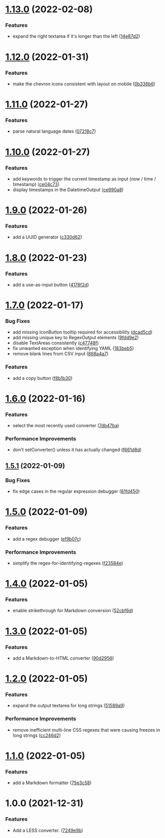 # [1.13.0](https://github.com/recurser/string-is/compare/v1.12.0...v1.13.0) (2022-02-08)


### Features

* expand the right textarea if it's longer than the left ([14e87d2](https://github.com/recurser/string-is/commit/14e87d2c0ab1721dee21239e798863b5fcb8f0df))

# [1.12.0](https://github.com/recurser/string-is/compare/v1.11.0...v1.12.0) (2022-01-31)


### Features

* make the chevron icons consistent with layout on mobile ([0b336b6](https://github.com/recurser/string-is/commit/0b336b61697b7738c1bba6eb4f9f427f3c4b83b4))

# [1.11.0](https://github.com/recurser/string-is/compare/v1.10.0...v1.11.0) (2022-01-27)


### Features

* parse natural language dates ([07218c7](https://github.com/recurser/string-is/commit/07218c7cdd5f2aece163ed5a81fba2677e3239bb))

# [1.10.0](https://github.com/recurser/string-is/compare/v1.9.0...v1.10.0) (2022-01-27)


### Features

* add keywords to trigger the current timestamp as input (now / time / timestamp) ([ce04c73](https://github.com/recurser/string-is/commit/ce04c730498e6157ec9e7c200aa59ccf1a1c6ba9))
* display timestamps in the DatetimeOutput ([ce990a8](https://github.com/recurser/string-is/commit/ce990a87ddc79db3b15d92569eb13ee6b66c751d))

# [1.9.0](https://github.com/recurser/string-is/compare/v1.8.0...v1.9.0) (2022-01-26)


### Features

* add a UUID generator ([c330d62](https://github.com/recurser/string-is/commit/c330d62577059b3d23e17e4c66cba07fb6e76eed))

# [1.8.0](https://github.com/recurser/string-is/compare/v1.7.0...v1.8.0) (2022-01-23)


### Features

* add a use-as-input button ([4178f2d](https://github.com/recurser/string-is/commit/4178f2d1e02c197fdccab136c5118a38b0574cd8))

# [1.7.0](https://github.com/recurser/string-is/compare/v1.6.0...v1.7.0) (2022-01-17)


### Bug Fixes

* add missing IconButton tooltip required for accessibility ([dcad5cd](https://github.com/recurser/string-is/commit/dcad5cd5aed75a535fb4f937a32a876ebefc9f4b))
* add missing unique key to RegexOutput elements ([9fdd9e2](https://github.com/recurser/string-is/commit/9fdd9e2bd451c261b304b0b51ddeb0db37b146a7))
* disable TextAreas consistently ([c47748f](https://github.com/recurser/string-is/commit/c47748fae5963fae5a33b4e95e18f9be4715d621))
* fix unwanted exception when identifying YAML ([183beb5](https://github.com/recurser/string-is/commit/183beb565976a64a34b556d93ef1c79b6490d457))
* remove blank lines from CSV input ([868a4a7](https://github.com/recurser/string-is/commit/868a4a7e959ab86cf66010d3811bea3be25ee625))


### Features

* add a copy button ([f8b1b30](https://github.com/recurser/string-is/commit/f8b1b309bdd778cbec6e45addba72e1b6502462e))

# [1.6.0](https://github.com/recurser/string-is/compare/v1.5.1...v1.6.0) (2022-01-16)


### Features

* select the most recently used converter ([7db47ba](https://github.com/recurser/string-is/commit/7db47baa4e4d0fba8b8abee221c3f97b13c550b6))


### Performance Improvements

* don't setConverter() unless it has actually changed ([f661d8d](https://github.com/recurser/string-is/commit/f661d8d7baee522f0d6f7d05c4e7850802d7e292))

## [1.5.1](https://github.com/recurser/string-is/compare/v1.5.0...v1.5.1) (2022-01-09)


### Bug Fixes

* fix edge cases in the regular expression debugger ([81fd450](https://github.com/recurser/string-is/commit/81fd4504a10fd733eca4ee3b09ed3e02d12ceaae))

# [1.5.0](https://github.com/recurser/string-is/compare/v1.4.0...v1.5.0) (2022-01-09)


### Features

* add a regex debugger ([ef9b07c](https://github.com/recurser/string-is/commit/ef9b07cacf17c4ac88615fa49692a8e18599a52a))


### Performance Improvements

* simplify the regex-for-identifying-regexes ([f23584e](https://github.com/recurser/string-is/commit/f23584e3cfcc179fffaccd8b8e27b8420bfa3e38))

# [1.4.0](https://github.com/recurser/string-is/compare/v1.3.0...v1.4.0) (2022-01-05)


### Features

* enable strikethrough for Markdown conversion ([52cbf6d](https://github.com/recurser/string-is/commit/52cbf6dab9839fafc24a393590d4db03870b645f))

# [1.3.0](https://github.com/recurser/string-is/compare/v1.2.0...v1.3.0) (2022-01-05)


### Features

* add a Markdown-to-HTML converter ([90d2956](https://github.com/recurser/string-is/commit/90d29565a9e69ad401e5d2dcdc39db7c6e383e19))

# [1.2.0](https://github.com/recurser/string-is/compare/v1.1.0...v1.2.0) (2022-01-05)


### Features

* expand the output textarea for long strings ([51589a9](https://github.com/recurser/string-is/commit/51589a9c70118c0a306aabbe959f9a6e7dd804c6))


### Performance Improvements

* remove inefficient multi-line CSS regexes that were causing freezes in long strings ([cc246d2](https://github.com/recurser/string-is/commit/cc246d2986a64c30bc2eaf47121165dbfe0d7b5b))

# [1.1.0](https://github.com/recurser/string-is/compare/v1.0.0...v1.1.0) (2022-01-05)


### Features

* add a Markdown formatter ([75e3c58](https://github.com/recurser/string-is/commit/75e3c588791241883ae440f024b2a9bce7878506))

# 1.0.0 (2021-12-31)


### Features

* Add a LESS converter. ([7249e9b](https://github.com/recurser/string-is/commit/7249e9b3631e58cc6d2274b5c350cd7396d324a9))
